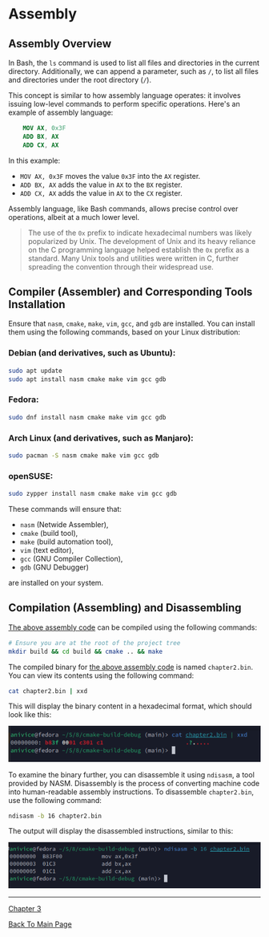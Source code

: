 # Assembly

## Assembly Overview

In Bash, the `ls` command is used to list all files and directories in
the current directory. Additionally, we can append a parameter,
such as `/`, to list all files and directories under the root directory (`/`).

This concept is similar to how assembly language operates:
it involves issuing low-level commands to perform specific operations.
Here's an example of assembly language:

<a id="assembly-code"></a>
```nasm
    MOV AX, 0x3F
    ADD BX, AX
    ADD CX, AX
```

In this example:
- `MOV AX, 0x3F` moves the value `0x3F` into the `AX` register.
- `ADD BX, AX` adds the value in `AX` to the `BX` register.
- `ADD CX, AX` adds the value in `AX` to the `CX` register.

Assembly language, like Bash commands, allows precise control over operations,
albeit at a much lower level.

> The use of the `0x` prefix to indicate hexadecimal numbers was likely
> popularized by Unix. The development of Unix and its heavy reliance on the
> C programming language helped establish the `0x` prefix as a standard.
> Many Unix tools and utilities were written in C, further spreading the
> convention through their widespread use.

## Compiler (Assembler) and Corresponding Tools Installation

Ensure that `nasm`, `cmake`, `make`, `vim`, `gcc`, and `gdb` are installed.
You can install them using the following commands,
based on your Linux distribution:

### Debian (and derivatives, such as Ubuntu):
```bash
sudo apt update
sudo apt install nasm cmake make vim gcc gdb
```

### Fedora:
```bash
sudo dnf install nasm cmake make vim gcc gdb
```

### Arch Linux (and derivatives, such as Manjaro):
```bash
sudo pacman -S nasm cmake make vim gcc gdb
```

### openSUSE:
```bash
sudo zypper install nasm cmake make vim gcc gdb
```

These commands will ensure that:

- `nasm` (Netwide Assembler),
- `cmake` (build tool),
- `make` (build automation tool),
- `vim` (text editor),
- `gcc` (GNU Compiler Collection),
- `gdb` (GNU Debugger)

are installed on your system.


## Compilation (Assembling) and Disassembling

[The above assembly code](#assembly-code) can be compiled using the following commands:

```bash
# Ensure you are at the root of the project tree
mkdir build && cd build && cmake .. && make
```

The compiled binary for [the above assembly code](#assembly-code)
is named `chapter2.bin`. You can view its contents using the following command:

```bash
cat chapter2.bin | xxd
```

This will display the binary content in a hexadecimal format,
which should look like this:

![Hexadecimal Dump of chapter2.bin](cat_chapter2_bin_xxd.png)

To examine the binary further, you can disassemble it using `ndisasm`,
a tool provided by NASM. Disassembly is the process of converting machine
code into human-readable assembly instructions.
To disassemble `chapter2.bin`, use the following command:

```bash
ndisasm -b 16 chapter2.bin
```

The output will display the disassembled instructions, similar to this:

![Disassembled Code Example](ndisasm_b_16_chapter2_bin.png)

---

[Chapter 3](qemu.md)

[Back To Main Page](../README.md)
